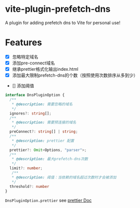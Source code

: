 # vite-plugin-prefetch-dns

A plugin for adding prefetch dns to Vite for personal use!

# Features

- [x] 忽略特定域名
- [x] 添加pre-connect域名
- [x] 继承prettier格式化输出index.html
- [x] 添加最大限制prefetch-dns的个数（按照使用次数排序从多到少）
- [] 添加阈值
```typescript
interface DnsPluginOption {
  /**
   * @description: 需要忽略的域名
   */
  ignores?: string[];
  /**
   * @description: 需要预连接的域名
   */
  preConnect?: string[] | string;
  /**
   * @description: prettier 配置
   */
  prettier?: Omit<Options, "parser">;
  /**
   * @description: 最大prefetch-dns次数
   */
  limit?: number;
   /**
   * @description: 阈值：当依赖的域名超过次数时才会被添加
   */
  threshold?: number
}
```
`DnsPluginOption.prettier` see [prettier Doc](https://prettier.io/docs/en/options)